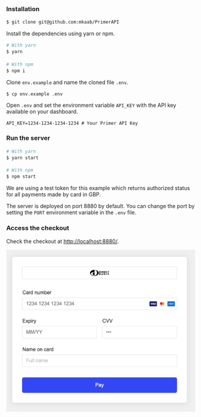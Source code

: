 

### Installation

```bash
$ git clone git@github.com:mkaab/PrimerAPI

```

Install the dependencies using yarn or npm.

```bash
# With yarn
$ yarn

# With npm
$ npm i
```



Clone `env.example` and name the cloned file `.env`.

```
$ cp env.example .env
```

Open `.env` and set the environment variable `API_KEY` with the API key available on your dashboard.

```
API_KEY=1234-1234-1234-1234 # Your Primer API Key
```

### Run the server

```bash
# With yarn
$ yarn start

# With npm
$ npm start
```
We are using a test token for this example which returns authorized status for all payments made by card in GBP.

The server is deployed on port 8880 by default. You can change the port by setting the `PORT` environment variable in the `.env` file.

### Access the checkout

Check the checkout at [http://localhost:8880/](http://localhost:8880/).

![Checkout UI](./images/checkout.png)
